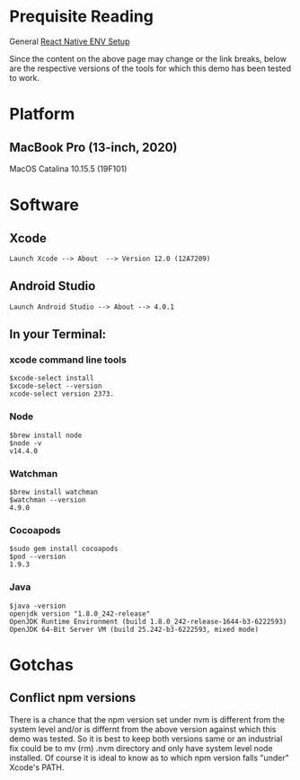 # Prequisite Reading
General [React Native ENV Setup](https://reactnative.dev/docs/environment-setup)

Since the content on the above page may change or the link breaks, below are the respective versions of the tools for which this demo has been tested to work.

# Platform

## MacBook Pro (13-inch, 2020)
 MacOS Catalina
 10.15.5 (19F101)

# Software 
## Xcode
```Launch Xcode --> About  --> Version 12.0 (12A7209)```

## Android Studio
```Launch Android Studio --> About --> 4.0.1```


## In your Terminal:

### xcode command line tools
```
$xcode-select install
$xcode-select --version
xcode-select version 2373.
```

### Node
```
$brew install node
$node -v
v14.4.0
```

### Watchman
```
$brew install watchman
$watchman --version
4.9.0
```

### Cocoapods
```
$sudo gem install cocoapods
$pod --version
1.9.3
```

### Java
```
$java -version 
openjdk version "1.8.0_242-release"
OpenJDK Runtime Environment (build 1.8.0_242-release-1644-b3-6222593)
OpenJDK 64-Bit Server VM (build 25.242-b3-6222593, mixed mode)
```

# Gotchas

## Conflict npm versions
There is a chance that the npm version set under nvm is different from the system level and/or is differnt from the above version against which this demo was tested. 
So it is best to keep both versions same or an industrial fix could be to mv (rm) .nvm directory and only have system level node installed. Of course it is ideal 
to know as to which npm version falls "under" Xcode's PATH.

